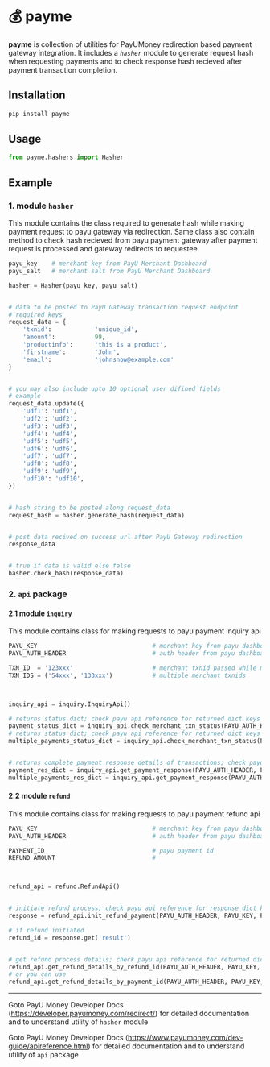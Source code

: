 # :moneybag: payme

**payme** is collection of utilities for PayUMoney redirection based payment gateway integration. It includes a _`hasher`_ module to generate request hash when requesting payments and to check response hash recieved after payment transaction completion.

## Installation

```python
pip install payme
```

## Usage

```python
from payme.hashers import Hasher
```

## Example

### 1. module `hasher`

This module contains the class required to generate hash while making payment request to payu gateway via redirection. Same class also contain method to check hash recieved from payu payment gateway after payment request is processed and gateway redirects to requestee.

```python
payu_key    # merchant key from PayU Merchant Dashboard
payu_salt   # merchant salt from PayU Merchant Dashboard

hasher = Hasher(payu_key, payu_salt)


# data to be posted to PayU Gateway transaction request endpoint
# required keys
request_data = {
    'txnid':            'unique_id',
    'amount':           99,
    'productinfo':      'this is a product',
    'firstname':        'John',
    'email':            'johnsnow@example.com'
}


# you may also include upto 10 optional user difined fields
# example
request_data.update({
    'udf1': 'udf1',
    'udf2': 'udf2',
    'udf3': 'udf3',
    'udf4': 'udf4',
    'udf5': 'udf5',
    'udf6': 'udf6',
    'udf7': 'udf7',
    'udf8': 'udf8',
    'udf9': 'udf9',
    'udf10': 'udf10',
})


# hash string to be posted along request_data
request_hash = hasher.generate_hash(request_data)


# post data recived on success url after PayU Gateway redirection
response_data


# true if data is valid else false
hasher.check_hash(response_data)
```

### 2. `api` package

#### 2.1 module `inquiry`

This module contains class for making requests to payu payment inquiry api

```python
PAYU_KEY                                # merchant key from payu dashboard
PAYU_AUTH_HEADER                        # auth header from payu dashboard

TXN_ID  = '123xxx'                      # merchant txnid passed while making payment
TXN_IDS = ('54xxx', '133xxx')           # multiple merchant txnids



inquiry_api = inquiry.InquiryApi()

# returns status dict; check payu api reference for returned dict keys
payment_status_dict = inquiry_api.check_merchant_txn_status(PAYU_AUTH_HEADER, PAYU_KEY, TXN_ID)
# returns status dict; check payu api reference for returned dict keys
multiple_payments_status_dict = inquiry_api.check_merchant_txn_status(PAYU_AUTH_HEADER, PAYU_KEY, TXN_IDS)


# returns complete payment response details of transactions; check payu api reference for returned dict keys
payment_res_dict = inquiry_api.get_payment_response(PAYU_AUTH_HEADER, PAYU_KEY, TXN_ID)
multiple_payments_res_dict = inquiry_api.get_payment_response(PAYU_AUTH_HEADER, PAYU_KEY, TXN_IDS)
```

#### 2.2 module `refund`

This module contains class for making requests to payu payment refund api

```python
PAYU_KEY                                # merchant key from payu dashboard
PAYU_AUTH_HEADER                        # auth header from payu dashboard

PAYMENT_ID                              # payu payment id
REFUND_AMOUNT                           #



refund_api = refund.RefundApi()


# initiate refund process; check payu api reference for response dict keys
response = refund_api.init_refund_payment(PAYU_AUTH_HEADER, PAYU_KEY, PAYMENT_ID, REFUND_AMOUNT)

# if refund initiated
refund_id = response.get('result')


# get refund process details; check payu api reference for returned dict keys
refund_api.get_refund_details_by_refund_id(PAYU_AUTH_HEADER, PAYU_KEY, refund_id)
# or you can use
refund_api.get_refund_details_by_payment_id(PAYU_AUTH_HEADER, PAYU_KEY, PAYMENT_ID)

```

---

Goto PayU Money Developer Docs (https://developer.payumoney.com/redirect/) for detailed documentation and to understand utility of `hasher` module

Goto PayU Money Developer Docs (https://www.payumoney.com/dev-guide/apireference.html) for detailed documentation and to understand utility of `api` package
